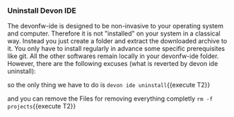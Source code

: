 ### Uninstall Devon IDE

The devonfw-ide is designed to be non-invasive to your operating system and computer. Therefore it is not "installed" on your system in a classical way. Instead you just create a folder and extract the downloaded archive to it. You only have to install regularly in advance some specific prerequisites like git. All the other softwares remain locally in your devonfw-ide folder. However, there are the following excuses (what is reverted by devon ide uninstall):

so the only thing we have to do is
`devon ide uninstall`{{execute T2}}

and you can remove the Files for removing everything completly 
`rm -f projects`{{execute T2}}